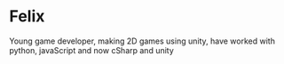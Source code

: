 # Felix
Young game developer, making 2D games using unity, have worked with python, javaScript and now cSharp and unity
